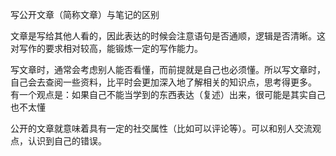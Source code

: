 写公开文章（简称文章）与笔记的区别

文章是写给其他人看的，因此表达的时候会注意语句是否通顺，逻辑是否清晰。这对写作的要求相对较高，能锻炼一定的写作能力。

写文章时，通常会考虑别人能否看懂，而前提就是自己也必须懂。所以写文章时，自己会去查阅一些资料，比平时会更加深入地了解相关的知识点，思考得更多。
有一个观点是：如果自己不能当学到的东西表达（复述）出来，很可能是其实自己也不太懂

公开的文章就意味着具有一定的社交属性（比如可以评论等）。可以和别人交流观点，认识到自己的错误。

